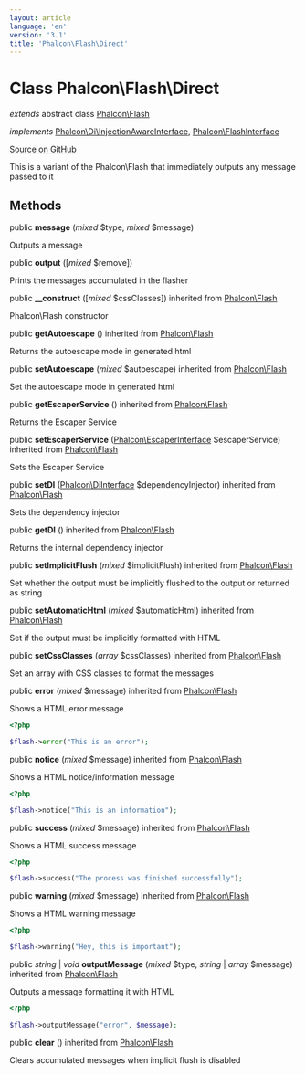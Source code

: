 ```yaml
---
layout: article
language: 'en'
version: '3.1'
title: 'Phalcon\Flash\Direct'
---
```

# Class **Phalcon\Flash\Direct**

*extends* abstract class [Phalcon\Flash](/3.1/en/api/Phalcon_Flash)

*implements* [Phalcon\Di\InjectionAwareInterface](/3.1/en/api/Phalcon_Di_InjectionAwareInterface), [Phalcon\FlashInterface](/3.1/en/api/Phalcon_FlashInterface)

<a href="https://github.com/phalcon/cphalcon/tree/v3.1.0/phalcon/flash/direct.zep" class="btn btn-default btn-sm">Source on GitHub</a>

This is a variant of the Phalcon\Flash that immediately outputs any message passed to it


## Methods
public  **message** (*mixed* $type, *mixed* $message)

Outputs a message



public  **output** ([*mixed* $remove])

Prints the messages accumulated in the flasher



public  **__construct** ([*mixed* $cssClasses]) inherited from [Phalcon\Flash](/3.1/en/api/Phalcon_Flash)

Phalcon\Flash constructor



public  **getAutoescape** () inherited from [Phalcon\Flash](/3.1/en/api/Phalcon_Flash)

Returns the autoescape mode in generated html



public  **setAutoescape** (*mixed* $autoescape) inherited from [Phalcon\Flash](/3.1/en/api/Phalcon_Flash)

Set the autoescape mode in generated html



public  **getEscaperService** () inherited from [Phalcon\Flash](/3.1/en/api/Phalcon_Flash)

Returns the Escaper Service



public  **setEscaperService** ([Phalcon\EscaperInterface](/3.1/en/api/Phalcon_EscaperInterface) $escaperService) inherited from [Phalcon\Flash](/3.1/en/api/Phalcon_Flash)

Sets the Escaper Service



public  **setDI** ([Phalcon\DiInterface](/3.1/en/api/Phalcon_DiInterface) $dependencyInjector) inherited from [Phalcon\Flash](/3.1/en/api/Phalcon_Flash)

Sets the dependency injector



public  **getDI** () inherited from [Phalcon\Flash](/3.1/en/api/Phalcon_Flash)

Returns the internal dependency injector



public  **setImplicitFlush** (*mixed* $implicitFlush) inherited from [Phalcon\Flash](/3.1/en/api/Phalcon_Flash)

Set whether the output must be implicitly flushed to the output or returned as string



public  **setAutomaticHtml** (*mixed* $automaticHtml) inherited from [Phalcon\Flash](/3.1/en/api/Phalcon_Flash)

Set if the output must be implicitly formatted with HTML



public  **setCssClasses** (*array* $cssClasses) inherited from [Phalcon\Flash](/3.1/en/api/Phalcon_Flash)

Set an array with CSS classes to format the messages



public  **error** (*mixed* $message) inherited from [Phalcon\Flash](/3.1/en/api/Phalcon_Flash)

Shows a HTML error message

```php
<?php

$flash->error("This is an error");

```



public  **notice** (*mixed* $message) inherited from [Phalcon\Flash](/3.1/en/api/Phalcon_Flash)

Shows a HTML notice/information message

```php
<?php

$flash->notice("This is an information");

```



public  **success** (*mixed* $message) inherited from [Phalcon\Flash](/3.1/en/api/Phalcon_Flash)

Shows a HTML success message

```php
<?php

$flash->success("The process was finished successfully");

```



public  **warning** (*mixed* $message) inherited from [Phalcon\Flash](/3.1/en/api/Phalcon_Flash)

Shows a HTML warning message

```php
<?php

$flash->warning("Hey, this is important");

```



public *string* | *void* **outputMessage** (*mixed* $type, *string* | *array* $message) inherited from [Phalcon\Flash](/3.1/en/api/Phalcon_Flash)

Outputs a message formatting it with HTML

```php
<?php

$flash->outputMessage("error", $message);

```



public  **clear** () inherited from [Phalcon\Flash](/3.1/en/api/Phalcon_Flash)

Clears accumulated messages when implicit flush is disabled



